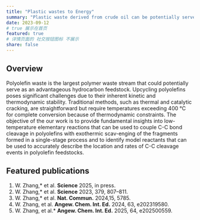 ```yaml
---
title: "Plastic wastes to Energy"
summary: "Plastic waste derived from crude oil can be potentially serve as an advantageous hydrocarbon feedstock through various chemical recycling processes."
date: 2023-09-12 
# true 展示在首页 
featured: true
# 详情页面的 社交按钮图标 不展示 
share: false
---
```



##  Overview

Polyolefin waste is the largest polymer waste stream that could potentially serve as an advantageous hydrocarbon feedstock. Upcycling polyolefins poses significant challenges due to their inherent kinetic and thermodynamic stability. Traditional methods, such as thermal and catalytic cracking, are straightforward but require temperatures exceeding 400 °C for complete conversion because of thermodynamic constraints. The objective of the our work is to provide fundamental insights into low-temperature elementary reactions that can be used to couple C-C bond cleavage in polyolefins with exothermic scav-enging of the fragments formed in a single-stage process and to identify model reactants that can be used to accurately describe the location and rates of C-C cleavage events in polyolefin feedstocks.

##  Featured publications

1. W. Zhang,* et al.  **Science** 2025, in press.
2. W. Zhang,* et al.  **Science** 2023, 379, 807–811.
3. W. Zhang,* et al.  **Nat. Commun.** 2024,15, 5785.
4. W. Zhang, et al. **Angew. Chem. Int. Ed.** 2024, 63, e202319580.
5. W. Zhang, et al.* **Angew. Chem. Int. Ed.** 2025, 64, e202500559.
